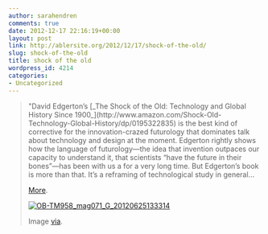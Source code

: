 ```yaml
---
author: sarahendren
comments: true
date: 2012-12-17 22:16:19+00:00
layout: post
link: http://ablersite.org/2012/12/17/shock-of-the-old/
slug: shock-of-the-old
title: shock of the old
wordpress_id: 4214
categories:
- Uncategorized
---
```


<blockquote>"David Edgerton’s [_The Shock of the Old: Technology and Global History Since 1900_](http://www.amazon.com/Shock-Old-Technology-Global-History/dp/0195322835) is the best kind of corrective for the innovation-crazed futurology that dominates talk about technology and design at the moment. Edgerton rightly shows how the language of futurology—the idea that invention outpaces our capacity to understand it, that scientists “have the future in their bones”—has been with us a for a very long time. But Edgerton’s book is more than that. It’s a reframing of technological study in general...

[More](http://sarahendren.net/2012/12/17/shock-of-the-old-a-history-of-things/).

[![OB-TM958_mag071_G_20120625133314](http://ablersite.files.wordpress.com/2012/12/ob-tm958_mag071_g_20120625133314.jpg)](http://ablersite.org/2012/12/17/shock-of-the-old/ob-tm958_mag071_g_20120625133314/#main)

Image [via](http://http://www.google.com/imgres?hl=en&client=firefox-a&hs=Bq4&sa=X&tbo=d&rls=org.mozilla:en-US:official&biw=1864&bih=1020&tbm=isch&tbnid=2t-DKAzpkFTESM:&imgrefurl=http://online.wsj.com/article/SB10001424052702304765304577482580429791656.html&docid=OeNMjW3ymnqD5M&imgurl=http://si.wsj.net/public/resources/images/OB-TM958_mag071_G_20120625133314.jpg&w=553&h=369&ei=ipfPUOLQDOu_0QGD8oC4DA&zoom=1&iact=hc&vpx=413&vpy=136&dur=2357&hovh=183&hovw=275&tx=111&ty=76&sig=118228987373135223583&page=1&tbnh=146&tbnw=229&start=0&ndsp=64&ved=1t:429,r:3,s:0,i:100).</blockquote>
